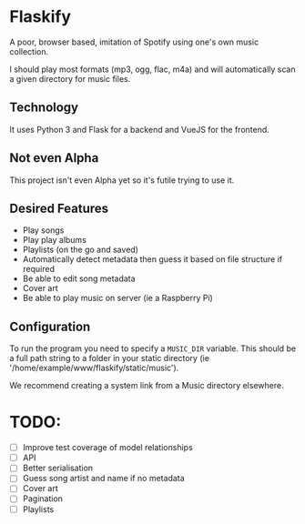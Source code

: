 # Flaskify

A poor, browser based, imitation of Spotify using one's own music collection.

I should play most formats (mp3, ogg, flac, m4a) and will automatically scan a given directory for music files.

## Technology

It uses Python 3 and Flask for a backend and VueJS for the frontend.

## Not even Alpha

This project isn't even Alpha yet so it's futile trying to use it.

## Desired Features

* Play songs
* Play play albums
* Playlists (on the go and saved)
* Automatically detect metadata then guess it based on file structure if required
* Be able to edit song metadata
* Cover art
* Be able to play music on server (ie a Raspberry Pi)

## Configuration

To run the program you need to specify a `MUSIC_DIR` variable. This should be a full path string to a folder in your static directory (ie '/home/example/www/flaskify/static/music').

We recommend creating a system link from a Music directory elsewhere.


# TODO:
- [ ] Improve test coverage of model relationships
- [ ] API
- [ ] Better serialisation
- [ ] Guess song artist and name if no metadata
- [ ] Cover art
- [ ] Pagination
- [ ] Playlists
